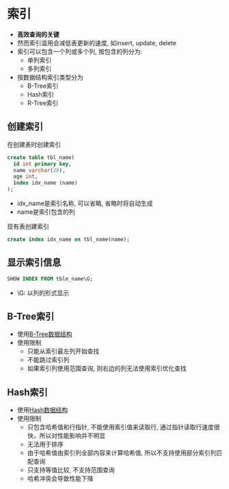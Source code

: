 # 索引

- **高效查询的关键**
- 然而索引滥用会减低表更新的速度, 如insert, update, delete
- 索引可以包含一个列或多个列, 按包含的列分为:
  - 单列索引 
  - 多列索引
- 按数据结构索引类型分为
  - B-Tree索引
  - Hash索引
  - R-Tree索引

## 创建索引

在创建表时创建索引

```sql 
create table tbl_name(
  id int primary key,
  name varchar(20),
  age int,
  index idx_name (name)
);
```

- idx_name是索引名称, 可以省略, 省略时将自动生成
- name是索引包含的列

现有表创建索引

```sql
create index idx_name on tbl_name(name);
```

## 显示索引信息

```sql
SHOW INDEX FROM tble_name\G;
```

- \G: 以列的形式显示

## B-Tree索引

- 使用[B-Tree数据结构](../数据结构和算法/data-structure-tree.md)
- 使用限制
  - 只能从索引最左列开始查找
  - 不能跳过索引列
  - 如果索引列使用范围查询, 则右边的列无法使用索引优化查找

## Hash索引

- 使用[Hash数据结构](../数据结构和算法/data-structure-hash-table.md)
- 使用限制
  - 只包含哈希值和行指针, 不能使用索引值来读取行, 通过指针读取行速度很快，所以对性能影响并不明显
  - 无法用于排序
  - 由于哈希值由索引列全部内容来计算哈希值, 所以不支持使用部分索引列匹配查询
  - 只支持等值比较, 不支持范围查询
  - 哈希冲突会导致性能下降
